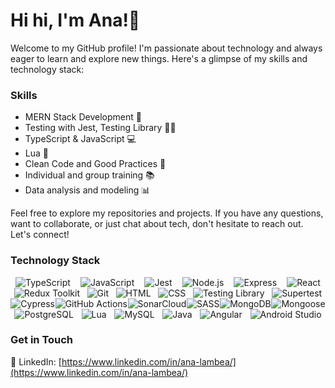 # Hi hi, I'm Ana!🍄

Welcome to my GitHub profile! I'm passionate about technology and always eager to learn and explore new things. Here's a glimpse of my skills and technology stack:

### Skills

- MERN Stack Development 🚀
- Testing with Jest, Testing Library 🧬🧪
- TypeScript & JavaScript 💻
- Lua 🌙
- Clean Code and Good Practices 🧹
- Individual and group training 📚
- Data analysis and modeling 📊

Feel free to explore my repositories and projects. If you have any questions, want to collaborate, or just chat about tech, don't hesitate to reach out. Let's connect!

### Technology Stack

<!-- Horizontal Icons -->
<div style="display: flex; justify-content: space-around; align-items: center; flex-wrap: wrap;">
  <img src="https://img.shields.io/badge/TypeScript-3178C6?style=flat&logo=typescript&logoColor=white&labelColor=3178C6" alt="TypeScript" />
  <img src="https://img.shields.io/badge/JavaScript-F7DF1E?style=flat&logo=javascript&logoColor=black&labelColor=F7DF1E" alt="JavaScript" />
  <img src="https://img.shields.io/badge/Jest-C21325?style=flat&logo=jest&logoColor=white&labelColor=C21325" alt="Jest" />
  <img src="https://img.shields.io/badge/Node.js-339933?style=flat&logo=node.js&logoColor=white&labelColor=339933" alt="Node.js" />
  <img src="https://img.shields.io/badge/Express-000000?style=flat&logo=express&logoColor=white&labelColor=000000" alt="Express" />
  <img src="https://img.shields.io/badge/React-61DAFB?style=flat&logo=react&logoColor=white&labelColor=61DAFB" alt="React" />
  <img src="https://img.shields.io/badge/Redux_Toolkit-764ABC?style=flat&logo=redux&logoColor=white&labelColor=764ABC" alt="Redux Toolkit" />
  <img src="https://img.shields.io/badge/Git-F05032?style=flat&logo=git&logoColor=white&labelColor=F05032" alt="Git" />
  <img src="https://img.shields.io/badge/HTML-E34F26?style=flat&logo=html5&logoColor=white&labelColor=E34F26" alt="HTML" />
  <img src="https://img.shields.io/badge/CSS-1572B6?style=flat&logo=css3&logoColor=white&labelColor=1572B6" alt="CSS" />
  <img src="https://img.shields.io/badge/Testing_Library-E33332?style=flat&logo=testing-library&logoColor=white&labelColor=E33332" alt="Testing Library" />
  <img src="https://img.shields.io/badge/Supertest-000000?style=flat&logo=insomnia&logoColor=white&labelColor=000000" alt="Supertest" />
  <img src="https://img.shields.io/badge/Cypress-17202C?style=flat&logo=cypress&logoColor=white&labelColor=17202C" alt="Cypress" />
  <img src="https://img.shields.io/badge/GitHub_Actions-2088FF?style=flat&logo=github-actions&logoColor=white&labelColor=2088FF" alt="GitHub Actions" />
  <img src="https://img.shields.io/badge/SonarCloud-4E9BCD?style=flat&logo=sonarcloud&logoColor=white&labelColor=4E9BCD" alt="SonarCloud" />
  <img src="https://img.shields.io/badge/SASS-CC6699?style=flat&logo=sass&logoColor=white&labelColor=CC6699" alt="SASS" />
  <img src="https://img.shields.io/badge/MongoDB-47A248?style=flat&logo=mongodb&logoColor=white&labelColor=47A248" alt="MongoDB" />
  <img src="https://img.shields.io/badge/Mongoose-880000?style=flat&logo=mongoose&logoColor=white&labelColor=880000" alt="Mongoose" />
  <img src="https://img.shields.io/badge/PostgreSQL-336791?style=flat&logo=postgresql&logoColor=white&labelColor=336791" alt="PostgreSQL" />
  <img src="https://img.shields.io/badge/Lua-2C2D72?style=flat&logo=lua&logoColor=white&labelColor=2C2D72" alt="Lua" />
  <img src="https://img.shields.io/badge/MySQL-4479A1?style=flat&logo=mysql&logoColor=white&labelColor=4479A1" alt="MySQL" />
  <img src="https://img.shields.io/badge/Java-007396?style=flat&logo=java&logoColor=white&labelColor=007396" alt="Java" />
  <img src="https://img.shields.io/badge/Angular-DD0031?style=flat&logo=angular&logoColor=white&labelColor=DD0031" alt="Angular" />
  <img src="https://img.shields.io/badge/Android%20Studio-3DDC84?style=flat&logo=android-studio&logoColor=white&labelColor=3DDC84" alt="Android Studio" />

</div>

### Get in Touch

💼 LinkedIn: [https://www.linkedin.com/in/ana-lambea/](https://www.linkedin.com/in/ana-lambea/)

